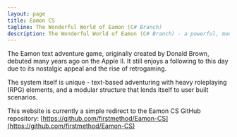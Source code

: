 ```yaml
---
layout: page
title: Eamon CS
tagline: The Wonderful World of Eamon (C# Branch)
description: The Wonderful World of Eamon (C# Branch) - a powerful, modernized version of the classic text adventure/roleplaying game originally created for the Apple II by Donald Brown.
---
```


The Eamon text adventure game, originally created by Donald Brown, debuted many years ago on the Apple II.  It still enjoys a following to this day due to its nostalgic appeal and the rise of retrogaming.

The system itself is unique - text-based adventuring with heavy roleplaying (RPG) elements, and a modular structure that lends itself to user built scenarios.

This website is currently a simple redirect to the Eamon CS GitHub repository:  [https://github.com/firstmethod/Eamon-CS](https://github.com/firstmethod/Eamon-CS)
